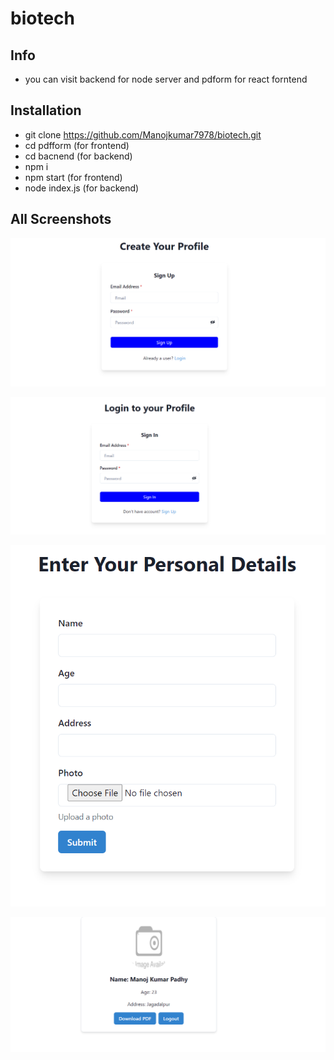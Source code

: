 # biotech

## Info
- you can visit backend for node server and pdform for react forntend

## Installation
- git clone https://github.com/Manojkumar7978/biotech.git
- cd pdfform (for frontend)
- cd bacnend (for backend)
- npm i
- npm start (for frontend)
- node index.js (for backend)

## All Screenshots

![SignUp](./pdfform/Screen%20shots/signup.png )

![Login](./pdfform/Screen%20shots/login.png)

![Form](./pdfform/Screen%20shots/form.png)

![Preview](./pdfform/Screen%20shots/preview.png)

